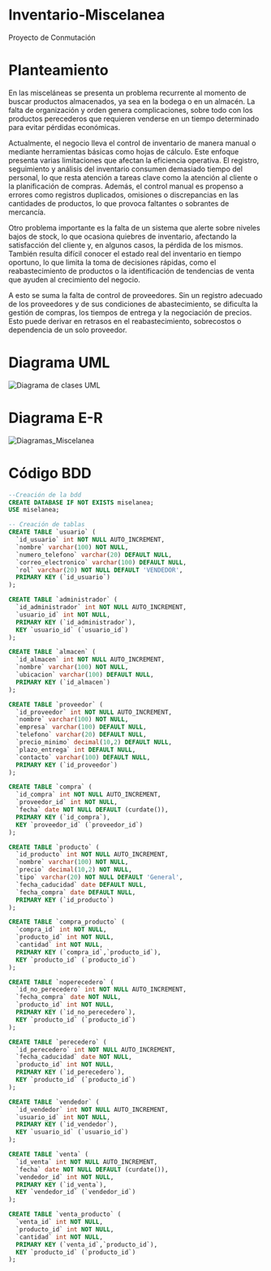 # Inventario-Miscelanea
Proyecto de Conmutación

# Planteamiento
En las misceláneas se presenta un problema recurrente al momento de buscar productos almacenados, ya sea en la bodega o en un almacén. La falta de organización y orden genera complicaciones, sobre todo con los productos perecederos que requieren venderse en un tiempo determinado para evitar pérdidas económicas.

Actualmente, el negocio lleva el control de inventario de manera manual o mediante herramientas básicas como hojas de cálculo. Este enfoque presenta varias limitaciones que afectan la eficiencia operativa. El registro, seguimiento y análisis del inventario consumen demasiado tiempo del personal, lo que resta atención a tareas clave como la atención al cliente o la planificación de compras. Además, el control manual es propenso a errores como registros duplicados, omisiones o discrepancias en las cantidades de productos, lo que provoca faltantes o sobrantes de mercancía.

Otro problema importante es la falta de un sistema que alerte sobre niveles bajos de stock, lo que ocasiona quiebres de inventario, afectando la satisfacción del cliente y, en algunos casos, la pérdida de los mismos. También resulta difícil conocer el estado real del inventario en tiempo oportuno, lo que limita la toma de decisiones rápidas, como el reabastecimiento de productos o la identificación de tendencias de venta que ayuden al crecimiento del negocio.

A esto se suma la falta de control de proveedores. Sin un registro adecuado de los proveedores y de sus condiciones de abastecimiento, se dificulta la gestión de compras, los tiempos de entrega y la negociación de precios. Esto puede derivar en retrasos en el reabastecimiento, sobrecostos o dependencia de un solo proveedor.

# Diagrama UML
![Diagrama de clases UML](https://github.com/user-attachments/assets/bf5f3867-785e-4afe-9e25-eec8285d739b)

# Diagrama E-R
![Diagramas_Miscelanea](https://github.com/user-attachments/assets/7bd00758-2e59-4fc4-8e53-d9bebc0236d5)

# Código BDD

```sql
--Creación de la bdd
CREATE DATABASE IF NOT EXISTS miselanea;
USE miselanea;

-- Creación de tablas
CREATE TABLE `usuario` (
  `id_usuario` int NOT NULL AUTO_INCREMENT,
  `nombre` varchar(100) NOT NULL,
  `numero_telefono` varchar(20) DEFAULT NULL,
  `correo_electronico` varchar(100) DEFAULT NULL,
  `rol` varchar(20) NOT NULL DEFAULT 'VENDEDOR',
  PRIMARY KEY (`id_usuario`)
);

CREATE TABLE `administrador` (
  `id_administrador` int NOT NULL AUTO_INCREMENT,
  `usuario_id` int NOT NULL,
  PRIMARY KEY (`id_administrador`),
  KEY `usuario_id` (`usuario_id`)
);

CREATE TABLE `almacen` (
  `id_almacen` int NOT NULL AUTO_INCREMENT,
  `nombre` varchar(100) NOT NULL,
  `ubicacion` varchar(100) DEFAULT NULL,
  PRIMARY KEY (`id_almacen`)
);

CREATE TABLE `proveedor` (
  `id_proveedor` int NOT NULL AUTO_INCREMENT,
  `nombre` varchar(100) NOT NULL,
  `empresa` varchar(100) DEFAULT NULL,
  `telefono` varchar(20) DEFAULT NULL,
  `precio_minimo` decimal(10,2) DEFAULT NULL,
  `plazo_entrega` int DEFAULT NULL,
  `contacto` varchar(100) DEFAULT NULL,
  PRIMARY KEY (`id_proveedor`)
);

CREATE TABLE `compra` (
  `id_compra` int NOT NULL AUTO_INCREMENT,
  `proveedor_id` int NOT NULL,
  `fecha` date NOT NULL DEFAULT (curdate()),
  PRIMARY KEY (`id_compra`),
  KEY `proveedor_id` (`proveedor_id`)
);

CREATE TABLE `producto` (
  `id_producto` int NOT NULL AUTO_INCREMENT,
  `nombre` varchar(100) NOT NULL,
  `precio` decimal(10,2) NOT NULL,
  `tipo` varchar(20) NOT NULL DEFAULT 'General',
  `fecha_caducidad` date DEFAULT NULL,
  `fecha_compra` date DEFAULT NULL,
  PRIMARY KEY (`id_producto`)
);

CREATE TABLE `compra_producto` (
  `compra_id` int NOT NULL,
  `producto_id` int NOT NULL,
  `cantidad` int NOT NULL,
  PRIMARY KEY (`compra_id`,`producto_id`),
  KEY `producto_id` (`producto_id`)
);

CREATE TABLE `noperecedero` (
  `id_no_perecedero` int NOT NULL AUTO_INCREMENT,
  `fecha_compra` date NOT NULL,
  `producto_id` int NOT NULL,
  PRIMARY KEY (`id_no_perecedero`),
  KEY `producto_id` (`producto_id`)
);

CREATE TABLE `perecedero` (
  `id_perecedero` int NOT NULL AUTO_INCREMENT,
  `fecha_caducidad` date NOT NULL,
  `producto_id` int NOT NULL,
  PRIMARY KEY (`id_perecedero`),
  KEY `producto_id` (`producto_id`)
);

CREATE TABLE `vendedor` (
  `id_vendedor` int NOT NULL AUTO_INCREMENT,
  `usuario_id` int NOT NULL,
  PRIMARY KEY (`id_vendedor`),
  KEY `usuario_id` (`usuario_id`)
);

CREATE TABLE `venta` (
  `id_venta` int NOT NULL AUTO_INCREMENT,
  `fecha` date NOT NULL DEFAULT (curdate()),
  `vendedor_id` int NOT NULL,
  PRIMARY KEY (`id_venta`),
  KEY `vendedor_id` (`vendedor_id`)
);

CREATE TABLE `venta_producto` (
  `venta_id` int NOT NULL,
  `producto_id` int NOT NULL,
  `cantidad` int NOT NULL,
  PRIMARY KEY (`venta_id`,`producto_id`),
  KEY `producto_id` (`producto_id`)
);
```
